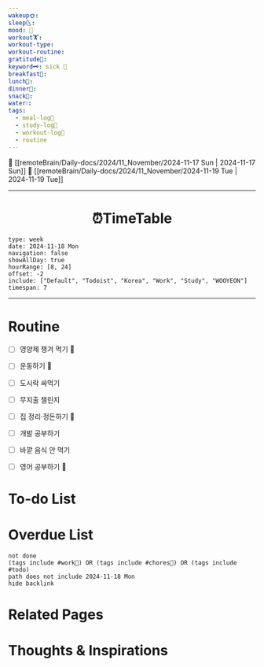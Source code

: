 ```yaml
---
wakeup🌞: 
sleep🌜: 
mood: 🤒
workout🏋️: 
workout-type: 
workout-routine: 
gratitude🙏: 
keyword🗝️: sick 🤒
breakfast🍳: 
lunch🍚: 
dinner🥗: 
snack🍬: 
water💧: 
tags:
  - meal-log📝
  - study-log📓
  - workout-log💪
  - routine
---
```


🔺 [[remoteBrain/Daily-docs/2024/11_November/2024-11-17 Sun | 2024-11-17 Sun]]
🔻 [[remoteBrain/Daily-docs/2024/11_November/2024-11-19 Tue | 2024-11-19 Tue]]
___
<h1> <center>⏰TimeTable </center> </h1>

```gEvent
type: week
date: 2024-11-18 Mon
navigation: false
showAllDay: true
hourRange: [8, 24]
offset: -2
include: ["Default", "Todoist", "Korea", "Work", "Study", "WOOYEON"]
timespan: 7
```

--- 


# Routine 

- [ ] 영양제 챙겨 먹기 🔼 
- [ ] 운동하기 🔼 
- [ ] 도시락 싸먹기 
- [ ] 무지출 챌린지 
- [ ] 집 정리·정돈하기 🔼
- [ ] 개발 공부하기
- [ ] 바깥 음식 안 먹기 
- [ ] 영어 공부하기 🔼 


# To-do List


# Overdue List
```tasks
not done
(tags include #work💼) OR (tags include #chores🧺) OR (tags include #todo)
path does not include 2024-11-18 Mon
hide backlink
```

# Related Pages



# Thoughts & Inspirations

